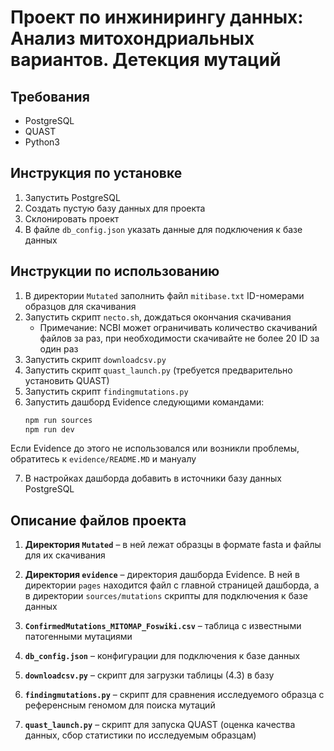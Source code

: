 # Проект по инжинирингу данных: Анализ митохондриальных вариантов. Детекция мутаций

## Требования

- PostgreSQL
- QUAST
- Python3

## Инструкция по установке

1. Запустить PostgreSQL
2. Создать пустую базу данных для проекта
3. Склонировать проект
4. В файле `db_config.json` указать данные для подключения к базе данных

## Инструкции по использованию

1. В директории `Mutated` заполнить файл `mitibase.txt` ID-номерами образцов для скачивания
2. Запустить скрипт `necto.sh`, дождаться окончания скачивания
   - Примечание: NCBI может ограничивать количество скачиваний файлов за раз, при необходимости скачивайте не более 20 ID за один раз
3. Запустить скрипт `downloadcsv.py`
4. Запустить скрипт `quast_launch.py` (требуется предварительно установить QUAST)
5. Запустить скрипт `findingmutations.py`
6. Запустить дашборд Evidence следующими командами:
   ```bash
   npm run sources
   npm run dev
   ```
Если Evidence до этого не использовался или возникли проблемы, обратитесь к `evidence/README.MD` и мануалу

7. В настройках дашборда добавить в источники базу данных PostgreSQL

## Описание файлов проекта

1. **Директория `Mutated`** – в ней лежат образцы в формате fasta и файлы для их скачивания

2. **Директория `evidence`** – директория дашборда Evidence. В ней в директории `pages` находится файл с главной страницей дашборда, а в директории `sources/mutations` скрипты для подключения к базе данных

3. **`ConfirmedMutations_MITOMAP_Foswiki.csv`** – таблица с известными патогенными мутациями

4. **`db_config.json`** – конфигурации для подключения к базе данных

5. **`downloadcsv.py`** – скрипт для загрузки таблицы (4.3) в базу

6. **`findingmutations.py`** – скрипт для сравнения исследуемого образца с референсным геномом для поиска мутаций

7. **`quast_launch.py`** – скрипт для запуска QUAST (оценка качества данных, сбор статистики по исследуемым образцам)
